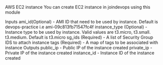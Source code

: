 AWS EC2 instance
  You can create EC2 instance in joindevops using this module

Inputs
  ami_id(Optional) - AMI ID that need to be used by instance. Default is devops-practice i.e ami-09c813fb71547fc4f
  instance_type (Optional) - Instance type to be used by instance. Valid values are t3.micro, t3.small. t3.medium. Default is t3.micro
  sg_ids (Required) - A list of Security Group IDS to attach instance
  tags (Required) - A map of tags to be associated with instance
Outputs
  public_ip - Public IP of the instance created
  private_ip - Private IP of the instance created
  instance_id - Instance ID of the instance created
